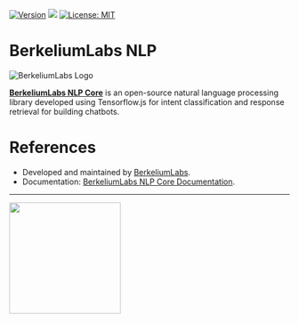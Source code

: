 [![Version](https://img.shields.io/npm/v/@berkelium/nlp-core.svg)](https://www.npmjs.com/package/@berkelium/nlp-core)
[![](https://data.jsdelivr.com/v1/package/npm/buddhi-nlp/badge)](https://www.jsdelivr.com/package/npm/@berkelium/nlp-core)
[![License: MIT](https://img.shields.io/badge/License-MIT-yellow.svg)](https://opensource.org/licenses/MIT)


# BerkeliumLabs NLP

![BerkeliumLabs Logo](https://blogger.googleusercontent.com/img/b/R29vZ2xl/AVvXsEgm-sbsAylKG6oQxz68w5_X86XXrossAqB_oQ9iFP4FecvF9K0KkcZbuU84SG_YyTOWMNpgM2NE1O_uPgAx59S5mPXkiSV9cWbpa0g3q6v5Z5gQv_KaU5T15qNpq9hvL49FCIuqD9-deMffmXcD2mLUVfsGzxyEuxKAQKgSIs2lXQbGjxRS_FGnRk4/s1600/berkelium_labs_logo_full.png)

[**BerkeliumLabs NLP Core**](https://github.com/BerkeliumLabs/nlp-core) is an open-source natural language processing library developed using Tensorflow.js for intent classification and response retrieval for building chatbots. 

# References

* Developed and maintained by [BerkeliumLabs](https://www.berkeliumlabs.com/).
* Documentation: [BerkeliumLabs NLP Core Documentation](https://www.berkeliumlabs.com/).

<hr>

<img src="https://3.bp.blogspot.com/-WTzZSn9g770/XuB94qd-d5I/AAAAAAAALyQ/chP6td8VOnUqDIfiEpYuTVUYnZzxz613gCK4BGAYYCw/s1600/PoweredByTensorFlow.png" width="200"/>
